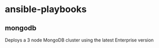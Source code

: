 # ansible-playbooks

## mongodb
Deploys a 3 node MongoDB cluster using the latest Enterprise version
